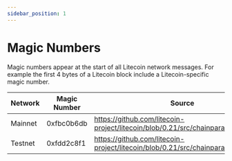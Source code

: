 ```yaml
---
sidebar_position: 1
---
```


# Magic Numbers

Magic numbers appear at the start of all Litecoin network messages. For example the first 4 bytes of a Litecoin block include a Litecoin-specific magic number.

| Network | Magic Number | Source                                                                          |
| ------- | ------------ | ------------------------------------------------------------------------------- |
| Mainnet | 0xfbc0b6db   | https://github.com/litecoin-project/litecoin/blob/0.21/src/chainparams.cpp#L107 |
| Testnet | 0xfdd2c8f1   | https://github.com/litecoin-project/litecoin/blob/0.21/src/chainparams.cpp#L221 |